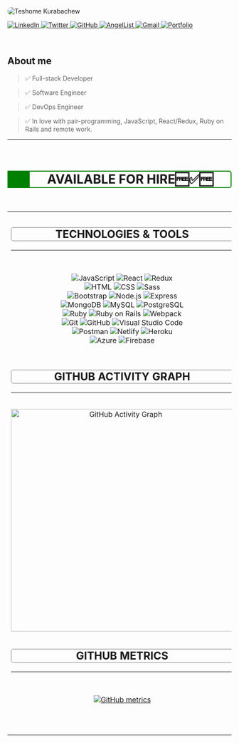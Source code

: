 <img style="border-radius: 10px; " src="https://user-images.githubusercontent.com/51437483/167796131-035958e4-e073-4bb5-b915-0b2cb3c83736.png" alt="Teshome Kurabachew" />
    <p>
        <a href="https://www.linkedin.com/in/teshome-kurabachew/">
            <img src="https://img.shields.io/badge/LinkedIn-0077B5?style=for-the-badge&logo=linkedin&logoColor=white" alt="LinkedIn" />
        </a>
        <a href="https://twitter.com/TesheKura">
            <img src="https://img.shields.io/badge/Twitter-1DA1F2?style=for-the-badge&logo=twitter&logoColor=white" alt="Twitter" />
        </a>
        <a href="https://github.com/TesheMaximillan/" target="_blank">
            <img src="https://img.shields.io/badge/GitHub-100000?style=for-the-badge&logo=github&logoColor=white" alt="GitHub" />
        </a>
        <a href="https://angel.co/u/teshome-kurabachew" target="_blank">
            <img src="https://img.shields.io/badge/AngelList-000000?style=for-the-badge&logo=angellist&logoColor=white" alt="AngelList" />
        </a>
        <a href="dear.teshe@gmail.com" target="_blank">
            <img src="https://img.shields.io/badge/Gmail-D14836?style=for-the-badge&logo=gmail&logoColor=white" alt="Gmail" />
        </a>
        <a href="https://teshemaximillan.github.io/Portfolio/" target="_blank">
            <img src="https://img.shields.io/badge/Portfolio-100000?style=for-the-badge&logo=github&logoColor=white" alt="Portfolio" />
        </a>
    </p>

<br />

## About me

> ✅ Full-stack Developer

> ✅ Software Engineer

> ✅ DevOps Engineer

> ✅ In love with pair-programming, JavaScript, React/Redux, Ruby on Rails and remote work.

---

<br />
<h1 style="text-align: center; border: 2px solid green; border-radius: 0 5px 5px 0; border-left: 50px solid green;"><strong>AVAILABLE FOR HIRE🆓✅🆓</strong></h1>

<br />

<table  style="table-layout: fixed ; width: 100%; text-align: center;">
<tbody>
<tr>
<td style="vertical-align: top;">
    <h2 style="border: 1px solid grey; border-radius: 5px;">TECHNOLOGIES & TOOLS</h2><hr /><br />
    <p>
        <img src="https://img.shields.io/badge/Code-JavaScript-informational?style=flat&logo=javascript&logoColor=white&color=2bbc8a" alt="JavaScript" />
        <img src="https://img.shields.io/badge/Code-React-informational?style=flat&logo=react&logoColor=white&color=2bbc8a" alt="React" />
        <img src="https://img.shields.io/badge/Code-Redux-informational?style=flat&logo=redux&logoColor=white&color=2bbc8a" alt="Redux" />
        <br/>
        <img src="https://img.shields.io/badge/Code-HTML-informational?style=flat&logo=html5&logoColor=white&color=2bbc8a" alt="HTML" />
        <img src="https://img.shields.io/badge/Code-CSS-informational?style=flat&logo=css3&logoColor=white&color=2bbc8a" alt="CSS" />
        <img src="https://img.shields.io/badge/Code-Sass-informational?style=flat&logo=sass&logoColor=white&color=2bbc8a" alt="Sass" />
        <br/>
        <img src="https://img.shields.io/badge/Code-Bootstrap-informational?style=flat&logo=bootstrap&logoColor=white&color=2bbc8a" alt="Bootstrap" />
        <img src="https://img.shields.io/badge/Code-Node.js-informational?style=flat&logo=node.js&logoColor=white&color=2bbc8a" alt="Node.js" />
        <img src="https://img.shields.io/badge/Code-Express-informational?style=flat&logo=express&logoColor=white&color=2bbc8a" alt="Express" />
        <br/>
        <img src="https://img.shields.io/badge/Code-MongoDB-informational?style=flat&logo=mongodb&logoColor=white&color=2bbc8a" alt="MongoDB" />
        <img src="https://img.shields.io/badge/Code-MySQL-informational?style=flat&logo=mysql&logoColor=white&color=2bbc8a" alt="MySQL" />
        <img src="https://img.shields.io/badge/Code-PostgreSQL-informational?style=flat&logo=postgresql&logoColor=white&color=2bbc8a" alt="PostgreSQL" />
        <br/>
        <img src="https://img.shields.io/badge/Code-Ruby-informational?style=flat&logo=ruby&logoColor=white&color=2bbc8a" alt="Ruby" />
        <img src="https://img.shields.io/badge/Code-Ruby_on_Rails-informational?style=flat&logo=ruby-on-rails&logoColor=white&color=2bbc8a" alt="Ruby on Rails" />
        <img src="https://img.shields.io/badge/Code-Webpack-informational?style=flat&logo=webpack&logoColor=white&color=2bbc8a" alt="Webpack" />
        <br/>
        <img src="https://img.shields.io/badge/Code-Git-informational?style=flat&logo=git&logoColor=white&color=2bbc8a" alt="Git" />
        <img src="https://img.shields.io/badge/Code-GitHub-informational?style=flat&logo=github&logoColor=white&color=2bbc8a" alt="GitHub" />
        <img src="https://img.shields.io/badge/Code-Visual_Studio_Code-informational?style=flat&logo=visual-studio-code&logoColor=white&color=2bbc8a" alt="Visual Studio Code" />
        <br/>
        <img src="https://img.shields.io/badge/Code-Postman-informational?style=flat&logo=postman&logoColor=white&color=2bbc8a" alt="Postman" />
        <img src="https://img.shields.io/badge/Code-Netlify-informational?style=flat&logo=netlify&logoColor=white&color=2bbc8a" alt="Netlify" />
        <img src="https://img.shields.io/badge/Code-Heroku-informational?style=flat&logo=heroku&logoColor=white&color=2bbc8a" alt="Heroku" />
        <br/>
        <img src="https://img.shields.io/badge/Code-Azure-informational?style=flat&logo=azure&logoColor=white&color=2bbc8a" alt="Azure" />
        <img src="https://img.shields.io/badge/Code-Firebase-informational?style=flat&logo=firebase&logoColor=white&color=2bbc8a" alt="Firebase" />
    </P></td>

<td><h2 style="border: 1px solid grey; border-radius: 5px;">GITHUB STREAK</h2><hr /><br />


[![GitHub Streak](https://github-readme-streak-stats.herokuapp.com/?user=TesheMaximillan&theme=tokyonight)](https://git.io/streak-stats) </td>

</tr>
<tr>
<td style="vertical-align: top;"><h2 style="border: 1px solid grey; border-radius: 5px;">GITHUB ACTIVITY GRAPH</h2><hr /><br />
<img src="https://activity-graph.herokuapp.com/graph?username=TesheMaximillan&theme=tokyonight)](https://github.com/TesheMaximillan/github-readme-stats" alt="GitHub Activity Graph" width="500"/></td>
<td style="vertical-align: top;">
<h2 style="border: 1px solid grey; border-radius: 5px;">TOP LANGUAGES</h2><hr /><br />

[![Top Langs](https://github-readme-stats.vercel.app/api/top-langs/?username=TesheMaximillan&layout=compact&theme=tokyonight)](https://github.com/TesheMaximillan/github-readme-stats) </td>
</tr>

<tr>
<td style="vertical-align: top;"><h2 style="border: 1px solid grey; border-radius: 5px;">GITHUB METRICS</h2><hr /><br />

[![GitHub metrics](https://metrics.lecoq.io/TesheMaximillan?template=classic&base.header=0&base.metadata=0&languages=1&isocalendar=1&isocalendar.duration=half-year&config.timezone=Europe%2FLondon)](https://github.com/TesheMaximillan/github-readme-stats) </td>

<td style="vertical-align: top;">
    <h2 style="border: 1px solid grey; border-radius: 5px;">GITHUB STATUS</h2>
    <hr />
    <br />


[![TesheMaximillan's github stats](https://github-readme-stats.vercel.app/api?username=TesheMaximillan&show_icons=true&theme=tokyonight)](https://github.com/TesheMaximillan/github-readme-stats) </td>
</tr>
</tbody>
</table>
